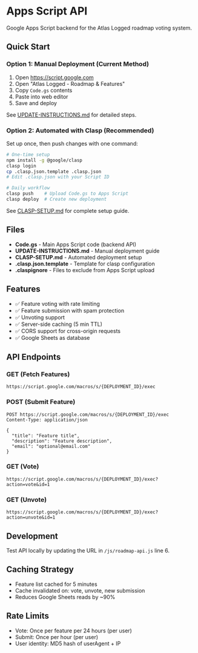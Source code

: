 # Apps Script API

Google Apps Script backend for the Atlas Logged roadmap voting system.

## Quick Start

### Option 1: Manual Deployment (Current Method)

1. Open https://script.google.com
2. Open "Atlas Logged - Roadmap & Features"
3. Copy `Code.gs` contents
4. Paste into web editor
5. Save and deploy

See [UPDATE-INSTRUCTIONS.md](./UPDATE-INSTRUCTIONS.md) for detailed steps.

### Option 2: Automated with Clasp (Recommended)

Set up once, then push changes with one command:

```bash
# One-time setup
npm install -g @google/clasp
clasp login
cp .clasp.json.template .clasp.json
# Edit .clasp.json with your Script ID

# Daily workflow
clasp push    # Upload Code.gs to Apps Script
clasp deploy  # Create new deployment
```

See [CLASP-SETUP.md](./CLASP-SETUP.md) for complete setup guide.

## Files

- **Code.gs** - Main Apps Script code (backend API)
- **UPDATE-INSTRUCTIONS.md** - Manual deployment guide
- **CLASP-SETUP.md** - Automated deployment setup
- **.clasp.json.template** - Template for clasp configuration
- **.claspignore** - Files to exclude from Apps Script upload

## Features

- ✅ Feature voting with rate limiting
- ✅ Feature submission with spam protection
- ✅ Unvoting support
- ✅ Server-side caching (5 min TTL)
- ✅ CORS support for cross-origin requests
- ✅ Google Sheets as database

## API Endpoints

### GET (Fetch Features)
```
https://script.google.com/macros/s/{DEPLOYMENT_ID}/exec
```

### POST (Submit Feature)
```
POST https://script.google.com/macros/s/{DEPLOYMENT_ID}/exec
Content-Type: application/json

{
  "title": "Feature title",
  "description": "Feature description",
  "email": "optional@email.com"
}
```

### GET (Vote)
```
https://script.google.com/macros/s/{DEPLOYMENT_ID}/exec?action=vote&id=1
```

### GET (Unvote)
```
https://script.google.com/macros/s/{DEPLOYMENT_ID}/exec?action=unvote&id=1
```

## Development

Test API locally by updating the URL in `/js/roadmap-api.js` line 6.

## Caching Strategy

- Feature list cached for 5 minutes
- Cache invalidated on: vote, unvote, new submission
- Reduces Google Sheets reads by ~90%

## Rate Limits

- Vote: Once per feature per 24 hours (per user)
- Submit: Once per hour (per user)
- User identity: MD5 hash of userAgent + IP
